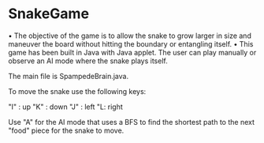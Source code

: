 # SnakeGame
•	The objective of the game is to allow the snake to grow larger in size and maneuver the board without hitting the boundary or entangling itself.
•	This game has been built in Java with Java applet. The user can play manually or observe an AI mode where the snake plays itself.

The main file is SpampedeBrain.java.

To move the snake use the following keys:

"I" : up
"K" : down
"J" : left
"L: right

Use "A" for the AI mode that uses a BFS to find the shortest path to the next "food" piece for the snake to move.
